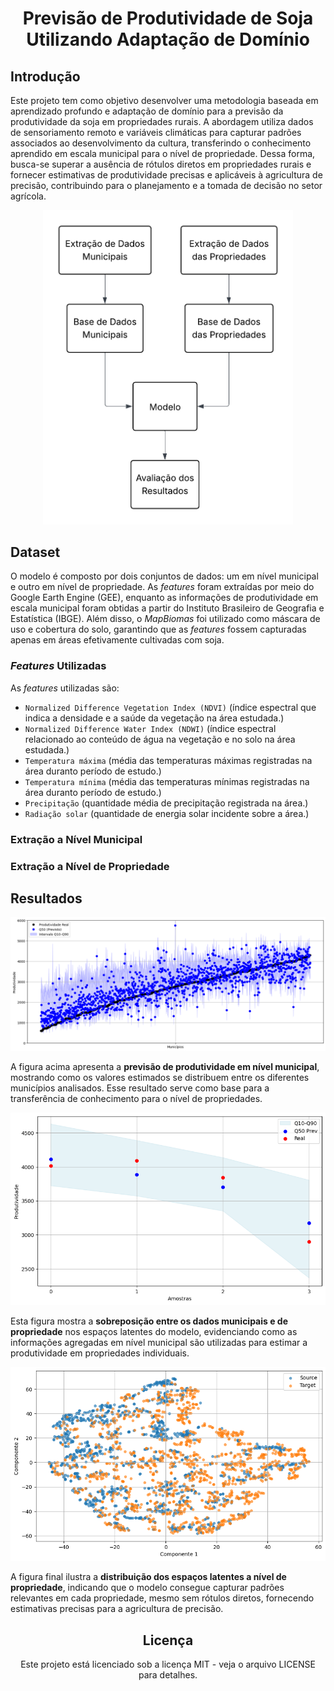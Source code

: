<div align="center">

# Previsão de Produtividade de Soja Utilizando Adaptação de Domínio

<div align="left">

## Introdução

Este projeto tem como objetivo desenvolver uma metodologia baseada em aprendizado profundo e adaptação de domínio para a previsão da produtividade da soja em propriedades rurais. A abordagem utiliza dados de sensoriamento remoto e variáveis climáticas para capturar padrões associados ao desenvolvimento da cultura, transferindo o conhecimento aprendido em escala municipal para o nível de propriedade. Dessa forma, busca-se superar a ausência de rótulos diretos em propriedades rurais e fornecer estimativas de produtividade precisas e aplicáveis à agricultura de precisão, contribuindo para o planejamento e a tomada de decisão no setor agrícola.

<div align="center">

  <img src="Diagramas do Projeto/resumo_projeto.png" width="400" alt="Fluxograma geral do prjeto desenvolvido."/>

<div align="left">

## Dataset

O modelo é composto por dois conjuntos de dados: um em nível municipal e outro em nível de propriedade. As *features* foram extraídas por meio do Google Earth Engine (GEE), enquanto as informações de produtividade em escala municipal foram obtidas a partir do Instituto Brasileiro de Geografia e Estatística (IBGE). Além disso, o *MapBiomas* foi utilizado como máscara de uso e cobertura do solo, garantindo que as *features* fossem capturadas apenas em áreas efetivamente cultivadas com soja.

### *Features* Utilizadas

As *features* utilizadas são:

* `Normalized Difference Vegetation Index (NDVI)`  (índice espectral que indica a densidade e a saúde da vegetação na área estudada.)
* `Normalized Difference Water Index (NDWI)`       (índice espectral relacionado ao conteúdo de água na vegetação e no solo na área estudada.)
* `Temperatura máxima`                             (média das temperaturas máximas registradas na área duranto período de estudo.)
* `Temperatura mínima`                             (média das temperaturas mínimas registradas na área duranto período de estudo.)
* `Precipitação`                                   (quantidade média de precipitação registrada na área.)
* `Radiação solar`                                 (quantidade de energia solar incidente sobre a área.)

### Extração a Nível Municipal

### Extração a Nível de Propriedade

## Resultados

<div align="center">

<div align="center">
    <img src="Resultados/resultado_municipio.png" width="600" alt="Resultado da previsão a nível municipal"/>
</div>

<p align="left">
A figura acima apresenta a <strong>previsão de produtividade em nível municipal</strong>, mostrando como os valores estimados se distribuem entre os diferentes municípios analisados. Esse resultado serve como base para a transferência de conhecimento para o nível de propriedades.
</p>

<div align="center">
    <img src="Resultados/resultado_propriedade.png" width="600" alt="Resultado da sobreposição entre os espaços latentes"/>
</div>

<p align="left">
Esta figura mostra a <strong>sobreposição entre os dados municipais e de propriedade</strong> nos espaços latentes do modelo, evidenciando como as informações agregadas em nível municipal são utilizadas para estimar a produtividade em propriedades individuais.
</p>

<div align="center">
    <img src="Resultados/espacos_latentes.png" width="600" alt="Resultados a nível de propriedade"/>
</div>

<p align="left">
A figura final ilustra a <strong>distribuição dos espaços latentes a nível de propriedade</strong>, indicando que o modelo consegue capturar padrões relevantes em cada propriedade, mesmo sem rótulos diretos, fornecendo estimativas precisas para a agricultura de precisão.
</p>

## Licença

Este projeto está licenciado sob a licença MIT - veja o arquivo LICENSE para detalhes.
